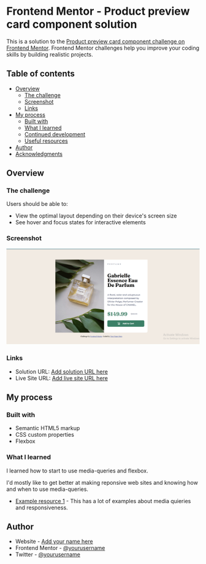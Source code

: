 # Frontend Mentor - Product preview card component solution

This is a solution to the [Product preview card component challenge on Frontend Mentor](https://www.frontendmentor.io/challenges/product-preview-card-component-GO7UmttRfa). Frontend Mentor challenges help you improve your coding skills by building realistic projects. 

## Table of contents

- [Overview](#overview)
  - [The challenge](#the-challenge)
  - [Screenshot](#screenshot)
  - [Links](#links)
- [My process](#my-process)
  - [Built with](#built-with)
  - [What I learned](#what-i-learned)
  - [Continued development](#continued-development)
  - [Useful resources](#useful-resources)
- [Author](#author)
- [Acknowledgments](#acknowledgments)



## Overview

### The challenge

Users should be able to:

- View the optimal layout depending on their device's screen size
- See hover and focus states for interactive elements

### Screenshot

![A screen shot](/assets/images/Screenshot%20(423).png)



### Links

- Solution URL: [Add solution URL here](https://your-solution-url.com)
- Live Site URL: [Add live site URL here](https://your-live-site-url.com)

## My process

### Built with

- Semantic HTML5 markup
- CSS custom properties
- Flexbox


### What I learned

I learned how to start to use media-queries and flexbox.


I'd mostly like to get better at making reponsive web sites and knowing how and when to use media-queries.


- [Example resource 1](https://learn.shayhowe.com/advanced-html-css/responsive-web-design/) - This has a lot of examples about media quieries and responsiveness. 


## Author

- Website - [Add your name here](https://vincinchristmas.netlify.app/)
- Frontend Mentor - [@yourusername](https://www.frontendmentor.io/profile/VincinChristmas)
- Twitter - [@yourusername](https://x.com/vineo666)

